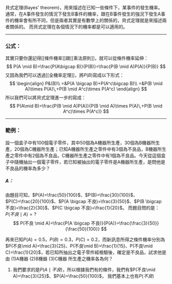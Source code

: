 貝式定理(Bayes' theorem)，用來描述在已知一些條件下，某事件的發生機率。通常，在A事件發生的情況下發生B事件的機率，跟在B事件發生的強況下發生A事件的機率會有所不同，但是兩者其實是有數學上的關係的，貝式定理就是來描述兩者關係的。
而貝式定理在各個情況下的機率都是可以適用的。
- - -
### 公式：
其實只要你還記得[[條件機率]]跟[[乘法原則]]，就可以從條件機率延伸：
$$
P(A \mid B)=\frac{P(A\bigcap B)}{P(B)}=\frac{P(B \mid A)P(A)}{P(B)}
$$
又因為我們可以透過[[全機率定理]]，將$P(B)$寫成以下形式：
$$
\begin{align}
P&(B)\\
=&P(A \bigcap B)+P(A^c\bigcap B)\\
=&P(B \mid A)\times P(A)\,+P(B \mid A^c)\times P(A^c)
\end{align}
$$
所以我們可以將貝式定理進一步的寫成：
$$
P(A\mid B)=\frac{P(B \mid A)P(A)}{P(B \mid A)\times P(A)\,+P(B \mid A^c)\times P(A^c)}
$$
- - -
### 範例：
設一個盒子中有100個電子零件，其中50個為A機器所生產，30個為B機器所生產，20個為C機器所生產；已知A機器所生產之零件中有3個為不良品，B機器所生產之零件中有2個為不良品，C機器所生產之零件中有1個為不良品。今天從這個盒子中隨機抽出一個電子零件，若已知被抽出的電子零件是A機器所生產，是問他是不良品的機率為多少？

##### A：
由題目可知，$P(A)=\frac{50}{100}$、$P(B)=\frac{30}{100}$、$P(C)=\frac{20}{100}$、$P(A \bigcap 不良)=\frac{3}{50}$、$P(B \bigcap 不良)=\frac{2}{30}$、$P(C \bigcap 不良)=\frac{1}{20}$。
而題目問的是：$P(不良\mid A)=?$
$$
P(不良 \mid A)=\frac{P(A \bigcap 不良)}{P(A)}=\frac{\frac{3}{50}}{\frac{50}{100}}
$$


再來已知$P(A)=0.5，P(B)=0.3，P(C)=0.2$，而新訊息所得之條件機率分別為$P(不良\mid A)=\frac{3}{25}、P(不良\mid B)=\frac{1}{15}、P(不良\mid C)=\frac{1}{20}$，若已知所抽出之電子零件經檢驗後，確定是不良品，試求他是由
(1)A機器
(2)B機器
(3)C機器
所生產之機率各為何？

1. 我們要求的是$P(A\mid 不良)$，所以根據我們有的條件，我們有$P(不良\mid A)=\frac{3}{25}$、$P(A)=\frac{50}{100}$，
我們基本上也有$P(不良)$